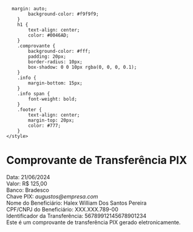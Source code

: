 
      margin: auto;
            background-color: #f9f9f9;
        }
        h1 {
            text-align: center;
            color: #0046AD;
        }
        .comprovante {
            background-color: #fff;
            padding: 20px;
            border-radius: 10px;
            box-shadow: 0 0 10px rgba(0, 0, 0, 0.1);
        }
        .info {
            margin-bottom: 15px;
        }
        .info span {
            font-weight: bold;
        }
        .footer {
            text-align: center;
            margin-top: 20px;
            color: #777;
        }
    </style>
</head>
<body>
    <h1>Comprovante de Transferência PIX</h1>
    <div class="comprovante">
        <div class="info">
            <span>Data:</span> 21/06/2024
        </div>
        <div class="info">
            <span>Valor:</span> R$ 125,00
        </div>
        <div class="info">
            <span>Banco:</span> Bradesco
        </div>
        <div class="info">
            <span>Chave PIX:</span> <em>augustos@empresa.com</em>
        </div>
        <div class="info">
            <span>Nome do Beneficiário:</span> Halex William Dos Santos Pereira
        </div>
        <div class="info">
            <span>CPF/CNPJ do Beneficiário:</span> XXX.XXX.789-00
        </div>
        <div class="info">
            <span>Identificador da Transferência:</span> 56789912145678901234
        </div>
    </div>
    <div class="footer">
        Este é um comprovante de transferência PIX gerado eletronicamente.
    </div>
</body>
</html>
